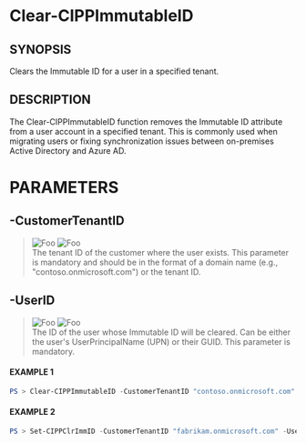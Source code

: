 # Clear-CIPPImmutableID
## SYNOPSIS
Clears the Immutable ID for a user in a specified tenant.
## DESCRIPTION
The Clear-CIPPImmutableID function removes the Immutable ID attribute from a user account in a specified tenant.
This is commonly used when migrating users or fixing synchronization issues between on-premises Active Directory and Azure AD.
# PARAMETERS

## **-CustomerTenantID**
> ![Foo](https://img.shields.io/badge/Type-String-Blue?) ![Foo](https://img.shields.io/badge/Mandatory-TRUE-Red?) \
The tenant ID of the customer where the user exists. This parameter is mandatory and should be in the format of a domain name (e.g., "contoso.onmicrosoft.com") or the tenant ID.

  ## **-UserID**
> ![Foo](https://img.shields.io/badge/Type-String-Blue?) ![Foo](https://img.shields.io/badge/Mandatory-TRUE-Red?) \
The ID of the user whose Immutable ID will be cleared. Can be either the user's UserPrincipalName (UPN) or their GUID. This parameter is mandatory.

 #### EXAMPLE 1
```powershell
PS > Clear-CIPPImmutableID -CustomerTenantID "contoso.onmicrosoft.com" -UserID "user@contoso.com"
```
 #### EXAMPLE 2
```powershell
PS > Set-CIPPClrImmID -CustomerTenantID "fabrikam.onmicrosoft.com" -UserID "12345678-1234-1234-1234-123456789012"
```


